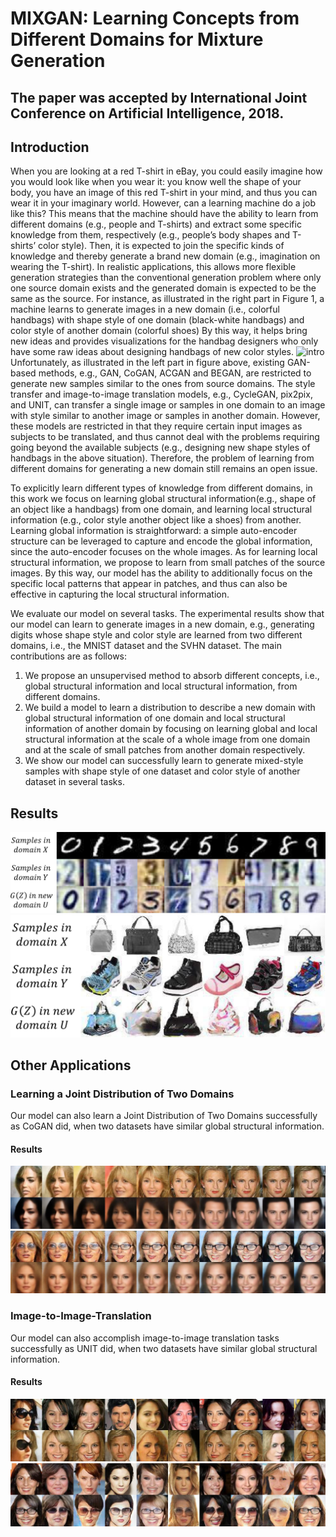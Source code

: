 # MIXGAN: Learning Concepts from Different Domains for Mixture Generation
## The paper was accepted by International Joint Conference on Artificial Intelligence, 2018.

## Introduction

  When you are looking at a red T-shirt in eBay, you could easily imagine how you would look like when you wear it: you know well the shape of your body, you have an image of this red T-shirt in your mind, and thus you can wear it in your imaginary world. However, can a learning machine do a job like this? This means that the machine should have the ability to learn from different domains (e.g., people and T-shirts) and extract some specific knowledge from them, respectively (e.g., people’s body shapes and T-shirts’ color style). Then, it is expected to join the specific kinds of knowledge and thereby generate a brand new domain (e.g., imagination on wearing the T-shirt).  In realistic applications, this allows more flexible generation strategies than the conventional generation problem where only one source domain exists and the generated domain is expected to be the same as the source. For instance, as illustrated in the right part in Figure 1, a machine learns to generate images in a new domain (i.e., colorful handbags) with shape style of one domain (black-white handbags) and color style of another domain (colorful shoes) By this way, it helps bring new ideas and provides visualizations for the handbag designers who only have some raw ideas about designing handbags of new color styles.
 ![intro](https://github.com/GuangyuanHao/MDGAN/raw/master/intro.jpg) 
  Unfortunately, as illustrated in the left part in figure above, existing GAN-based methods, e.g., GAN, CoGAN, ACGAN and BEGAN, are restricted to generate new samples similar to the ones from source domains. The style transfer and image-to-image translation models, e.g., CycleGAN, pix2pix, and UNIT, can transfer a single image or samples in one domain to an image with style similar to another image or samples in another domain. However, these models are restricted in that they require certain input images as subjects to be translated, and thus cannot deal with the problems requiring going beyond the available subjects (e.g., designing new shape styles of handbags in the above situation). Therefore, the problem of learning from different domains for generating a new domain still remains an open issue.
  
  To explicitly learn different types of knowledge from different domains, in this work we focus on learning global structural information(e.g., shape of an object like a handbags) from one domain, and learning local structural information (e.g., color style another object like a shoes) from another. Learning global information is straightforward: a simple auto-encoder structure can be leveraged to capture and encode the global information, since the auto-encoder focuses on the whole images. As for learning local structural information, we propose to learn from small patches of the source images. By this way, our model has the ability to additionally focus on the specific local patterns that appear in patches, and thus can also be effective in capturing the local structural information.
  
  We evaluate our model on several tasks. The experimental results show that our model can learn to generate images in a new domain, e.g.,  generating digits whose shape style and color style are learned from two different domains, i.e., the MNIST dataset and the SVHN dataset. The main contributions are as follows:
  
  1.	We propose an unsupervised method to absorb different concepts, i.e., global structural information and local structural information, from different domains.  
  2.	We build a model to learn a distribution to describe a new domain with global structural information of one domain and local structural information of another domain by focusing on learning global and local structural information at the scale of a whole image from one domain and at the scale of small patches from another domain respectively.
  3.	We show our model can successfully learn to generate mixed-style samples with shape style of one dataset and color style of another dataset in several tasks.
  
## Results
  ![digit](https://github.com/GuangyuanHao/MIXGAN/raw/master/Results/digit.jpg) 
  ![bag](https://github.com/GuangyuanHao/MIXGAN/raw/master/Results/bag.jpg)
## Other Applications
### Learning a Joint Distribution of Two Domains
  Our model can also learn a Joint Distribution of Two Domains successfully as CoGAN did, when two datasets have similar global structural information.
  #### Results
   ![joint1](https://github.com/GuangyuanHao/MIXGAN/raw/master/Results/joint1.jpg) 
   ![joint2](https://github.com/GuangyuanHao/MIXGAN/raw/master/Results/joint2.jpg) 
### Image-to-Image-Translation
  Our model can also accomplish image-to-image translation tasks successfully as UNIT did, when two datasets have similar global structural information.
  #### Results
   ![tran3](https://github.com/GuangyuanHao/MIXGAN/raw/master/Results/tran3.jpg) 
   ![tran4](https://github.com/GuangyuanHao/MIXGAN/raw/master/Results/tran4.jpg) 
